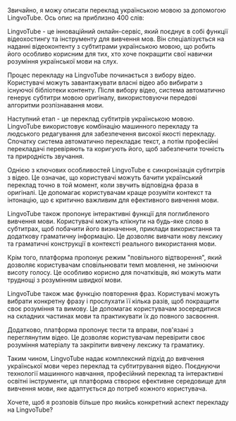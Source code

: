Звичайно, я можу описати переклад українською мовою за допомогою LingvoTube. Ось опис на приблизно 400 слів:

LingvoTube - це інноваційний онлайн-сервіс, який поєднує в собі функції відеохостингу та інструменту для вивчення мов. Він спеціалізується на наданні відеоконтенту з субтитрами українською мовою, що робить його особливо корисним для тих, хто хоче покращити свої навички розуміння української мови на слух.

Процес перекладу на LingvoTube починається з вибору відео. Користувачі можуть завантажувати власні відео або вибирати з існуючої бібліотеки контенту. Після вибору відео, система автоматично генерує субтитри мовою оригіналу, використовуючи передові алгоритми розпізнавання мови.

Наступний етап - це переклад субтитрів українською мовою. LingvoTube використовує комбінацію машинного перекладу та людського редагування для забезпечення високої якості перекладу. Спочатку система автоматично перекладає текст, а потім професійні перекладачі перевіряють та коригують його, щоб забезпечити точність та природність звучання.

Однією з ключових особливостей LingvoTube є синхронізація субтитрів з відео. Це означає, що користувачі можуть бачити український переклад точно в той момент, коли звучить відповідна фраза в оригіналі. Це допомагає користувачам краще розуміти контекст та інтонацію, що є критично важливим для ефективного вивчення мови.

LingvoTube також пропонує інтерактивні функції для поглибленого вивчення мови. Користувачі можуть клікнути на будь-яке слово в субтитрах, щоб побачити його визначення, приклади використання та додаткову граматичну інформацію. Це дозволяє вивчати нову лексику та граматичні конструкції в контексті реального використання мови.

Крім того, платформа пропонує режим "повільного відтворення", який дозволяє користувачам сповільнювати темп мовлення, не змінюючи висоту голосу. Це особливо корисно для початківців, які можуть мати труднощі з розумінням швидкої мови.

LingvoTube також має функцію повторення фраз. Користувачі можуть вибрати конкретну фразу і прослухати її кілька разів, щоб покращити своє розуміння та вимову. Це допомагає користувачам зосередитися на складних частинах мови та практикувати їх до повного засвоєння.

Додатково, платформа пропонує тести та вправи, пов'язані з переглянутим відео. Це дозволяє користувачам перевірити своє розуміння матеріалу та закріпити вивчену лексику та граматику.

Таким чином, LingvoTube надає комплексний підхід до вивчення української мови через переклад та субтитрування відео. Поєднуючи технології машинного навчання, професійний переклад та інтерактивні освітні інструменти, ця платформа створює ефективне середовище для вивчення мови, яке адаптується до потреб кожного користувача.

Хочете, щоб я розповів більше про якийсь конкретний аспект перекладу на LingvoTube?
